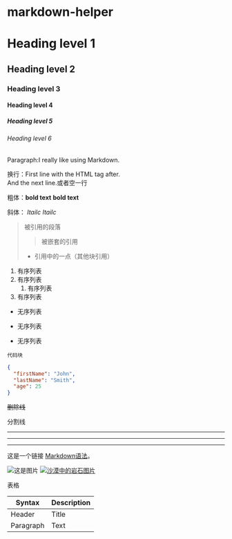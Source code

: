 # markdown-helper

# Heading level 1
## Heading level 2
### Heading level 3
#### Heading level 4
##### Heading level 5
###### Heading level 6
Paragraph:I really like using Markdown.

换行：First line with the HTML tag after.<br>
And the next line.或者空一行

粗体：**bold text** __bold text__

斜体： *Itailc* _Itailc_

> 被引用的段落
>> 被嵌套的引用
> - 引用中的一点（其他块引用）

1. 有序列表
2. 有序列表
    1. 有序列表
3. 有序列表

- 无序列表
* 无序列表
+ 无序列表

`代码块`
```json
{
  "firstName": "John",
  "lastName": "Smith",
  "age": 25
}
```

~~删除线~~

分割线

***

---

___

这是一个链接 [Markdown语法](https://markdown.com.cn)。

![这是图片](/image.jpg "图片名称")
[![沙漠中的岩石图片](/assets/img/shiprock.jpg "Shiprock")](https://图片带的链接)

表格

| Syntax      | Description |
| ----------- | ----------- |
| Header      | Title       |
| Paragraph   | Text        |
